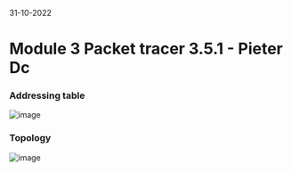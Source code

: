 31-10-2022

# Module 3 Packet tracer 3.5.1 - Pieter Dc

### Addressing table

![image](https://user-images.githubusercontent.com/100133263/198980241-9fd7400e-e8ed-429d-8f8d-301c341c628c.png)

### Topology

![image](https://user-images.githubusercontent.com/100133263/198980196-038e5954-8fd6-415f-a7e4-4a1c226ecc76.png)


